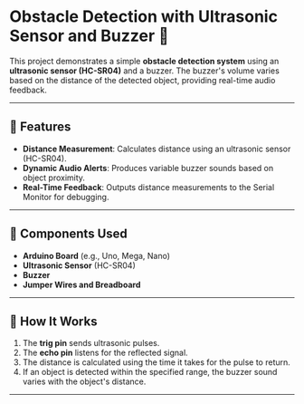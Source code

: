 # Obstacle Detection with Ultrasonic Sensor and Buzzer 🚨

This project demonstrates a simple **obstacle detection system** using an **ultrasonic sensor (HC-SR04)** and a buzzer. The buzzer's volume varies based on the distance of the detected object, providing real-time audio feedback.

---

## 🔧 Features

- **Distance Measurement**: Calculates distance using an ultrasonic sensor (HC-SR04).
- **Dynamic Audio Alerts**: Produces variable buzzer sounds based on object proximity.
- **Real-Time Feedback**: Outputs distance measurements to the Serial Monitor for debugging.

---

## 📂 Components Used

- **Arduino Board** (e.g., Uno, Mega, Nano)
- **Ultrasonic Sensor** (HC-SR04)
- **Buzzer**
- **Jumper Wires and Breadboard**

---

## 📜 How It Works

1. The **trig pin** sends ultrasonic pulses.
2. The **echo pin** listens for the reflected signal.
3. The distance is calculated using the time it takes for the pulse to return.
4. If an object is detected within the specified range, the buzzer sound varies with the object's distance.

---
